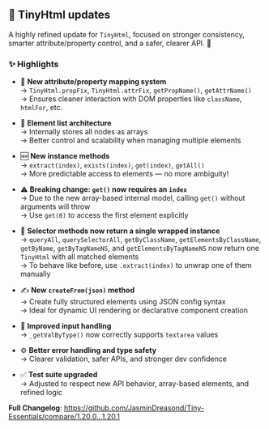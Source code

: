 ## 🎉 TinyHtml updates

A highly refined update for `TinyHtml`, focused on stronger consistency, smarter attribute/property control, and a safer, clearer API. 🚀

### ✨ Highlights

- 🧠 **New attribute/property mapping system**  
  → `TinyHtml.propFix`, `TinyHtml.attrFix`, `getPropName()`, `getAttrName()`  
  → Ensures cleaner interaction with DOM properties like `className`, `htmlFor`, etc.

- 🧱 **Element list architecture**  
  → Internally stores all nodes as arrays  
  → Better control and scalability when managing multiple elements

- 🆕 **New instance methods**  
  → `extract(index)`, `exists(index)`, `get(index)`, `getAll()`  
  → More predictable access to elements — no more ambiguity!

- ⚠️ **Breaking change: `get()` now requires an `index`**  
  → Due to the new array-based internal model, calling `get()` without arguments will throw  
  → Use `get(0)` to access the first element explicitly

- 🧪 **Selector methods now return a single wrapped instance**  
  → `queryAll`, `querySelectorAll`, `getByClassName`, `getElementsByClassName`, `getByName`, `getByTagNameNS`, and `getElementsByTagNameNS` now return one `TinyHtml` with all matched elements  
  → To behave like before, use `.extract(index)` to unwrap one of them manually

- ✍️ **New `createFrom(json)` method**  
  → Create fully structured elements using JSON config syntax  
  → Ideal for dynamic UI rendering or declarative component creation

- 📝 **Improved input handling**  
  → `_getValByType()` now correctly supports `textarea` values

- ⚙️ **Better error handling and type safety**  
  → Clearer validation, safer APIs, and stronger dev confidence

- ✅ **Test suite upgraded**  
  → Adjusted to respect new API behavior, array-based elements, and refined logic

**Full Changelog**: https://github.com/JasminDreasond/Tiny-Essentials/compare/1.20.0...1.20.1